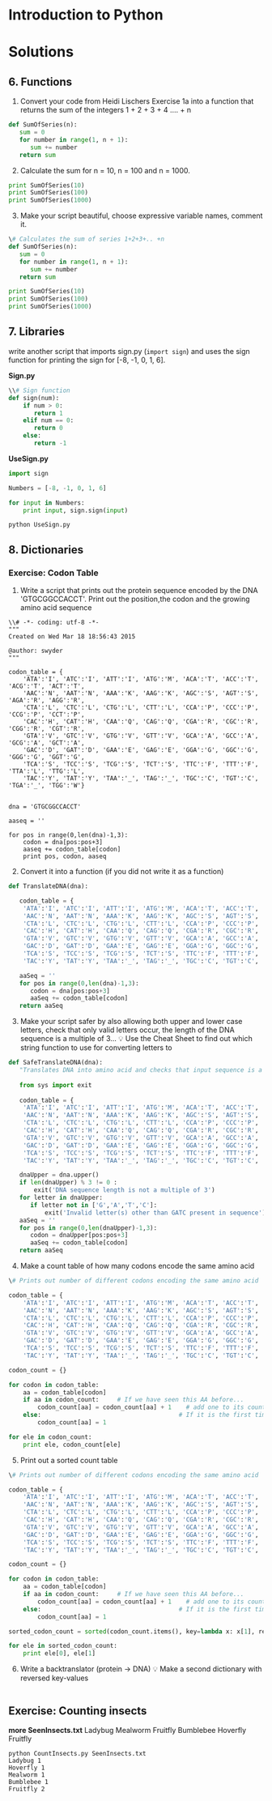 # Introduction to Python

# Solutions


## 6. Functions


1. Convert your code from Heidi Lischers Exercise 1a into a function that returns the sum of 
  the integers 1 + 2 + 3 + 4 .... + n 

```python
def SumOfSeries(n):
   sum = 0
   for number in range(1, n + 1):
      sum += number
   return sum
```

2. Calculate the sum for n = 10, n = 100 and n = 1000.

```python
print SumOfSeries(10)
print SumOfSeries(100)
print SumOfSeries(1000) 
```

3. Make your script beautiful, choose expressive variable names, comment it.

```python
\# Calculates the sum of series 1+2+3+.. +n
def SumOfSeries(n):
   sum = 0
   for number in range(1, n + 1):
      sum += number
   return sum

print SumOfSeries(10)
print SumOfSeries(100)
print SumOfSeries(1000) 
```



## 7. Libraries

write another script that imports sign.py (`import sign`) and uses the sign function for printing the sign for [-8, -1, 0, 1, 6].

**Sign.py**
```python
\\# Sign function
def sign(num):
    if num > 0:
       return 1
    elif num == 0:
       return 0
    else:
       return -1

```

**UseSign.py**
```python
import sign

Numbers = [-8, -1, 0, 1, 6]

for input in Numbers:
    print input, sign.sign(input)
``` 
  

```
python UseSign.py
```
   

## 8. Dictionaries


### Exercise: Codon Table

1. Write a script that prints out the protein sequence encoded by the DNA 'GTGCGGCCACCT'. Print out the position,the codon and the growing amino acid sequence


```
\\# -*- coding: utf-8 -*-
"""
Created on Wed Mar 18 18:56:43 2015

@author: swyder
"""

codon_table = {
    'ATA':'I', 'ATC':'I', 'ATT':'I', 'ATG':'M', 'ACA':'T', 'ACC':'T', 'ACG':'T', 'ACT':'T',
    'AAC':'N', 'AAT':'N', 'AAA':'K', 'AAG':'K', 'AGC':'S', 'AGT':'S', 'AGA':'R', 'AGG':'R',
    'CTA':'L', 'CTC':'L', 'CTG':'L', 'CTT':'L', 'CCA':'P', 'CCC':'P', 'CCG':'P', 'CCT':'P',
    'CAC':'H', 'CAT':'H', 'CAA':'Q', 'CAG':'Q', 'CGA':'R', 'CGC':'R', 'CGG':'R', 'CGT':'R',
    'GTA':'V', 'GTC':'V', 'GTG':'V', 'GTT':'V', 'GCA':'A', 'GCC':'A', 'GCG':'A', 'GCT':'A',
    'GAC':'D', 'GAT':'D', 'GAA':'E', 'GAG':'E', 'GGA':'G', 'GGC':'G', 'GGG':'G', 'GGT':'G',
    'TCA':'S', 'TCC':'S', 'TCG':'S', 'TCT':'S', 'TTC':'F', 'TTT':'F', 'TTA':'L', 'TTG':'L',
    'TAC':'Y', 'TAT':'Y', 'TAA':'_', 'TAG':'_', 'TGC':'C', 'TGT':'C', 'TGA':'_', 'TGG':'W'}


dna = 'GTGCGGCCACCT'

aaseq = ''

for pos in range(0,len(dna)-1,3):
    codon = dna[pos:pos+3]
    aaseq += codon_table[codon]
    print pos, codon, aaseq
```
  
2. Convert it into a function (if you did not write it as a function)

```python
def TranslateDNA(dna):

   codon_table = {
    'ATA':'I', 'ATC':'I', 'ATT':'I', 'ATG':'M', 'ACA':'T', 'ACC':'T', 'ACG':'T', 'ACT':'T',
    'AAC':'N', 'AAT':'N', 'AAA':'K', 'AAG':'K', 'AGC':'S', 'AGT':'S', 'AGA':'R', 'AGG':'R',
    'CTA':'L', 'CTC':'L', 'CTG':'L', 'CTT':'L', 'CCA':'P', 'CCC':'P', 'CCG':'P', 'CCT':'P',
    'CAC':'H', 'CAT':'H', 'CAA':'Q', 'CAG':'Q', 'CGA':'R', 'CGC':'R', 'CGG':'R', 'CGT':'R',
    'GTA':'V', 'GTC':'V', 'GTG':'V', 'GTT':'V', 'GCA':'A', 'GCC':'A', 'GCG':'A', 'GCT':'A',
    'GAC':'D', 'GAT':'D', 'GAA':'E', 'GAG':'E', 'GGA':'G', 'GGC':'G', 'GGG':'G', 'GGT':'G',
    'TCA':'S', 'TCC':'S', 'TCG':'S', 'TCT':'S', 'TTC':'F', 'TTT':'F', 'TTA':'L', 'TTG':'L',
    'TAC':'Y', 'TAT':'Y', 'TAA':'_', 'TAG':'_', 'TGC':'C', 'TGT':'C', 'TGA':'_', 'TGG':'W'}

   aaSeq = ''
   for pos in range(0,len(dna)-1,3):
      codon = dna[pos:pos+3]
      aaSeq += codon_table[codon]
   return aaSeq
```

3. Make your script safer by also allowing both upper and lower case letters, check that only valid letters occur, the length of the DNA sequence is a multiple of 3...
:bulb:
Use the Cheat Sheet to find out which string function to use for converting letters to  

```python
def SafeTranslateDNA(dna):
   "Translates DNA into amino acid and checks that input sequence is a valid DNA sequence"
   
   from sys import exit
   
   codon_table = {
    'ATA':'I', 'ATC':'I', 'ATT':'I', 'ATG':'M', 'ACA':'T', 'ACC':'T', 'ACG':'T', 'ACT':'T',
    'AAC':'N', 'AAT':'N', 'AAA':'K', 'AAG':'K', 'AGC':'S', 'AGT':'S', 'AGA':'R', 'AGG':'R',
    'CTA':'L', 'CTC':'L', 'CTG':'L', 'CTT':'L', 'CCA':'P', 'CCC':'P', 'CCG':'P', 'CCT':'P',
    'CAC':'H', 'CAT':'H', 'CAA':'Q', 'CAG':'Q', 'CGA':'R', 'CGC':'R', 'CGG':'R', 'CGT':'R',
    'GTA':'V', 'GTC':'V', 'GTG':'V', 'GTT':'V', 'GCA':'A', 'GCC':'A', 'GCG':'A', 'GCT':'A',
    'GAC':'D', 'GAT':'D', 'GAA':'E', 'GAG':'E', 'GGA':'G', 'GGC':'G', 'GGG':'G', 'GGT':'G',
    'TCA':'S', 'TCC':'S', 'TCG':'S', 'TCT':'S', 'TTC':'F', 'TTT':'F', 'TTA':'L', 'TTG':'L',
    'TAC':'Y', 'TAT':'Y', 'TAA':'_', 'TAG':'_', 'TGC':'C', 'TGT':'C', 'TGA':'_', 'TGG':'W'}

   dnaUpper = dna.upper()
   if len(dnaUpper) % 3 != 0 :
       exit('DNA sequence length is not a multiple of 3')
   for letter in dnaUpper:
      if letter not in ['G','A','T','C']:
          exit('Invalid letter(s) other than GATC present in sequence') # sys.exit stops execution
   aaSeq = ''
   for pos in range(0,len(dnaUpper)-1,3):
      codon = dnaUpper[pos:pos+3]
      aaSeq += codon_table[codon]
   return aaSeq
```

4. Make a count table of how many codons encode the same amino acid

```python
\# Prints out number of different codons encoding the same amino acid 

codon_table = {
    'ATA':'I', 'ATC':'I', 'ATT':'I', 'ATG':'M', 'ACA':'T', 'ACC':'T', 'ACG':'T', 'ACT':'T',
    'AAC':'N', 'AAT':'N', 'AAA':'K', 'AAG':'K', 'AGC':'S', 'AGT':'S', 'AGA':'R', 'AGG':'R',
    'CTA':'L', 'CTC':'L', 'CTG':'L', 'CTT':'L', 'CCA':'P', 'CCC':'P', 'CCG':'P', 'CCT':'P',
    'CAC':'H', 'CAT':'H', 'CAA':'Q', 'CAG':'Q', 'CGA':'R', 'CGC':'R', 'CGG':'R', 'CGT':'R',
    'GTA':'V', 'GTC':'V', 'GTG':'V', 'GTT':'V', 'GCA':'A', 'GCC':'A', 'GCG':'A', 'GCT':'A',
    'GAC':'D', 'GAT':'D', 'GAA':'E', 'GAG':'E', 'GGA':'G', 'GGC':'G', 'GGG':'G', 'GGT':'G',
    'TCA':'S', 'TCC':'S', 'TCG':'S', 'TCT':'S', 'TTC':'F', 'TTT':'F', 'TTA':'L', 'TTG':'L',
    'TAC':'Y', 'TAT':'Y', 'TAA':'_', 'TAG':'_', 'TGC':'C', 'TGT':'C', 'TGA':'_', 'TGG':'W'}

codon_count = {}

for codon in codon_table:
    aa = codon_table[codon]
    if aa in codon_count:     # If we have seen this AA before...
        codon_count[aa] = codon_count[aa] + 1    # add one to its count
    else:                                      # If it is the first time we see that name
        codon_count[aa] = 1

for ele in codon_count:
    print ele, codon_count[ele]
```

5. Print out a sorted count table

```python
\# Prints out number of different codons encoding the same amino acid 

codon_table = {
    'ATA':'I', 'ATC':'I', 'ATT':'I', 'ATG':'M', 'ACA':'T', 'ACC':'T', 'ACG':'T', 'ACT':'T',
    'AAC':'N', 'AAT':'N', 'AAA':'K', 'AAG':'K', 'AGC':'S', 'AGT':'S', 'AGA':'R', 'AGG':'R',
    'CTA':'L', 'CTC':'L', 'CTG':'L', 'CTT':'L', 'CCA':'P', 'CCC':'P', 'CCG':'P', 'CCT':'P',
    'CAC':'H', 'CAT':'H', 'CAA':'Q', 'CAG':'Q', 'CGA':'R', 'CGC':'R', 'CGG':'R', 'CGT':'R',
    'GTA':'V', 'GTC':'V', 'GTG':'V', 'GTT':'V', 'GCA':'A', 'GCC':'A', 'GCG':'A', 'GCT':'A',
    'GAC':'D', 'GAT':'D', 'GAA':'E', 'GAG':'E', 'GGA':'G', 'GGC':'G', 'GGG':'G', 'GGT':'G',
    'TCA':'S', 'TCC':'S', 'TCG':'S', 'TCT':'S', 'TTC':'F', 'TTT':'F', 'TTA':'L', 'TTG':'L',
    'TAC':'Y', 'TAT':'Y', 'TAA':'_', 'TAG':'_', 'TGC':'C', 'TGT':'C', 'TGA':'_', 'TGG':'W'}

codon_count = {}

for codon in codon_table:
    aa = codon_table[codon]
    if aa in codon_count:     # If we have seen this AA before...
        codon_count[aa] = codon_count[aa] + 1    # add one to its count
    else:                                      # If it is the first time we see that name
        codon_count[aa] = 1

sorted_codon_count = sorted(codon_count.items(), key=lambda x: x[1], reverse=True)

for ele in sorted_codon_count:
    print ele[0], ele[1]


```

6. Write a backtranslator (protein -> DNA)
:bulb:
Make a second dictionary with reversed key-values

```python

```
  

## Exercise: Counting insects

**more SeenInsects.txt** 
Ladybug
Mealworm
Fruitfly
Bumblebee
Hoverfly
Fruitfly
  
  
```
python CountInsects.py SeenInsects.txt
Ladybug 1
Hoverfly 1
Mealworm 1
Bumblebee 1
Fruitfly 2
```